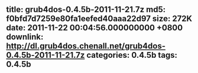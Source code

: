 title: grub4dos-0.4.5b-2011-11-21.7z
md5: f0bfd7d7259e80fa1eefed40aaa22d97
size: 272K
date: 2011-11-22 00:04:56.000000000 +0800
downlink: http://dl.grub4dos.chenall.net/grub4dos-0.4.5b-2011-11-21.7z
categories: 0.4.5b
tags: 0.4.5b
---


